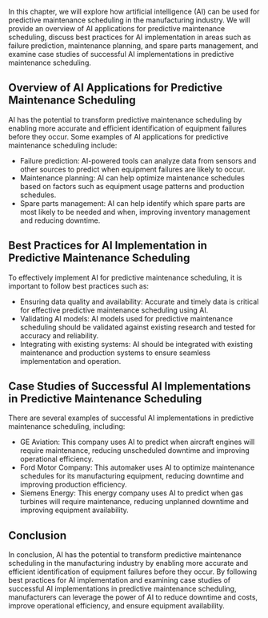 

In this chapter, we will explore how artificial intelligence (AI) can be used for predictive maintenance scheduling in the manufacturing industry. We will provide an overview of AI applications for predictive maintenance scheduling, discuss best practices for AI implementation in areas such as failure prediction, maintenance planning, and spare parts management, and examine case studies of successful AI implementations in predictive maintenance scheduling.

Overview of AI Applications for Predictive Maintenance Scheduling
-----------------------------------------------------------------

AI has the potential to transform predictive maintenance scheduling by enabling more accurate and efficient identification of equipment failures before they occur. Some examples of AI applications for predictive maintenance scheduling include:

* Failure prediction: AI-powered tools can analyze data from sensors and other sources to predict when equipment failures are likely to occur.
* Maintenance planning: AI can help optimize maintenance schedules based on factors such as equipment usage patterns and production schedules.
* Spare parts management: AI can help identify which spare parts are most likely to be needed and when, improving inventory management and reducing downtime.

Best Practices for AI Implementation in Predictive Maintenance Scheduling
-------------------------------------------------------------------------

To effectively implement AI for predictive maintenance scheduling, it is important to follow best practices such as:

* Ensuring data quality and availability: Accurate and timely data is critical for effective predictive maintenance scheduling using AI.
* Validating AI models: AI models used for predictive maintenance scheduling should be validated against existing research and tested for accuracy and reliability.
* Integrating with existing systems: AI should be integrated with existing maintenance and production systems to ensure seamless implementation and operation.

Case Studies of Successful AI Implementations in Predictive Maintenance Scheduling
----------------------------------------------------------------------------------

There are several examples of successful AI implementations in predictive maintenance scheduling, including:

* GE Aviation: This company uses AI to predict when aircraft engines will require maintenance, reducing unscheduled downtime and improving operational efficiency.
* Ford Motor Company: This automaker uses AI to optimize maintenance schedules for its manufacturing equipment, reducing downtime and improving production efficiency.
* Siemens Energy: This energy company uses AI to predict when gas turbines will require maintenance, reducing unplanned downtime and improving equipment availability.

Conclusion
----------

In conclusion, AI has the potential to transform predictive maintenance scheduling in the manufacturing industry by enabling more accurate and efficient identification of equipment failures before they occur. By following best practices for AI implementation and examining case studies of successful AI implementations in predictive maintenance scheduling, manufacturers can leverage the power of AI to reduce downtime and costs, improve operational efficiency, and ensure equipment availability.


